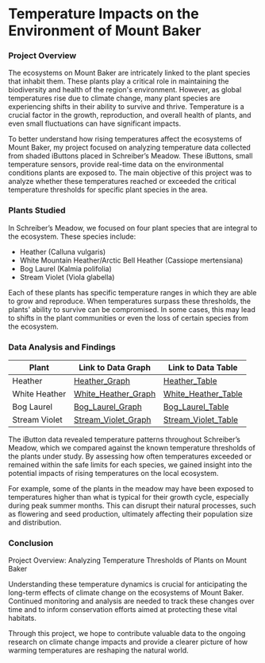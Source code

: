 # Temperature Impacts on the Environment of Mount Baker

### Project Overview
The ecosystems on Mount Baker are intricately linked to the plant species that inhabit them. These plants play a critical role in maintaining the biodiversity and health of the region's environment. However, as global temperatures rise due to climate change, many plant species are experiencing shifts in their ability to survive and thrive. Temperature is a crucial factor in the growth, reproduction, and overall health of plants, and even small fluctuations can have significant impacts.

To better understand how rising temperatures affect the ecosystems of Mount Baker, my project focused on analyzing temperature data collected from shaded iButtons placed in Schreiber’s Meadow. These iButtons, small temperature sensors, provide real-time data on the environmental conditions plants are exposed to. The main objective of this project was to analyze whether these temperatures reached or exceeded the critical temperature thresholds for specific plant species in the area.

### Plants Studied
In Schreiber’s Meadow, we focused on four plant species that are integral to the ecosystem. These species include:
- Heather (Calluna vulgaris)
- White Mountain Heather/Arctic Bell Heather (Cassiope mertensiana)
- Bog Laurel (Kalmia polifolia)
- Stream Violet (Viola glabella)

Each of these plants has specific temperature ranges in which they are able to grow and reproduce. When temperatures surpass these thresholds, the plants' ability to survive can be compromised. In some cases, this may lead to shifts in the plant communities or even the loss of certain species from the ecosystem.

### Data Analysis and Findings

| Plant | Link to Data Graph | Link to Data Table|
|-----|-----|-----|
| Heather | [Heather_Graph](./Heather/Heather_1_shaded_graph.html) | [Heather_Table](./Heather/Heather_1_shaded_table.html) |
| White Heather | [White_Heather_Graph](./WhiteHeather/WhiteHeather_1_shaded_graph.html) | [White_Heather_Table](./White_Heather/WhiteHeather_1_shaded_table.html) |
| Bog Laurel | [Bog_Laurel_Graph](./Bog_Laurel/Bog_Laurel_graph.html) | [Bog_Laurel_Table](./Bog_Laurel/Bog_Laurel_table.html) |
| Stream Violet | [Stream_Violet_Graph](./Stream_Violet/Stream_Violet_graph.html) | [Stream_Violet_Table](./Stream_Violet/Stream_Violet_table.html) |

The iButton data revealed temperature patterns throughout Schreiber’s Meadow, which we compared against the known temperature thresholds of the plants under study. By assessing how often temperatures exceeded or remained within the safe limits for each species, we gained insight into the potential impacts of rising temperatures on the local ecosystem.

For example, some of the plants in the meadow may have been exposed to temperatures higher than what is typical for their growth cycle, especially during peak summer months. This can disrupt their natural processes, such as flowering and seed production, ultimately affecting their population size and distribution.

### Conclusion

Project Overview: Analyzing Temperature Thresholds of Plants on Mount Baker

Understanding these temperature dynamics is crucial for anticipating the long-term effects of climate change on the ecosystems of Mount Baker. Continued monitoring and analysis are needed to track these changes over time and to inform conservation efforts aimed at protecting these vital habitats.

Through this project, we hope to contribute valuable data to the ongoing research on climate change impacts and provide a clearer picture of how warming temperatures are reshaping the natural world.


